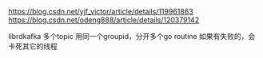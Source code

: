 https://blog.csdn.net/yjf_victor/article/details/119961863
https://blog.csdn.net/odeng888/article/details/120379142


librdkafka 多个topic 用同一个groupid，分开多个go routine 如果有失败的，会卡死其它的线程
